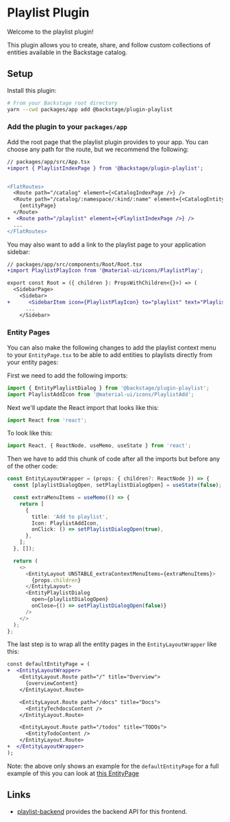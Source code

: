 # Playlist Plugin

Welcome to the playlist plugin!

This plugin allows you to create, share, and follow custom collections of entities available in the Backstage catalog.

## Setup

Install this plugin:

```bash
# From your Backstage root directory
yarn --cwd packages/app add @backstage/plugin-playlist
```

### Add the plugin to your `packages/app`

Add the root page that the playlist plugin provides to your app. You can
choose any path for the route, but we recommend the following:

```diff
// packages/app/src/App.tsx
+import { PlaylistIndexPage } from '@backstage/plugin-playlist';


<FlatRoutes>
  <Route path="/catalog" element={<CatalogIndexPage />} />
  <Route path="/catalog/:namespace/:kind/:name" element={<CatalogEntityPage />}>
    {entityPage}
  </Route>
+  <Route path="/playlist" element={<PlaylistIndexPage />} />
  ...
</FlatRoutes>
```

You may also want to add a link to the playlist page to your application sidebar:

```diff
// packages/app/src/components/Root/Root.tsx
+import PlaylistPlayIcon from '@material-ui/icons/PlaylistPlay';

export const Root = ({ children }: PropsWithChildren<{}>) => (
  <SidebarPage>
    <Sidebar>
+      <SidebarItem icon={PlaylistPlayIcon} to="playlist" text="Playlists" />
      ...
    </Sidebar>
```

### Entity Pages

You can also make the following changes to add the playlist context menu to your `EntityPage.tsx`
to be able to add entities to playlists directly from your entity pages:

First we need to add the following imports:

```ts
import { EntityPlaylistDialog } from '@backstage/plugin-playlist';
import PlaylistAddIcon from '@material-ui/icons/PlaylistAdd';
```

Next we'll update the React import that looks like this:

```ts
import React from 'react';
```

To look like this:

```ts
import React, { ReactNode, useMemo, useState } from 'react';
```

Then we have to add this chunk of code after all the imports but before any of the other code:

```ts
const EntityLayoutWrapper = (props: { children?: ReactNode }) => {
  const [playlistDialogOpen, setPlaylistDialogOpen] = useState(false);

  const extraMenuItems = useMemo(() => {
    return [
      {
        title: 'Add to playlist',
        Icon: PlaylistAddIcon,
        onClick: () => setPlaylistDialogOpen(true),
      },
    ];
  }, []);

  return (
    <>
      <EntityLayout UNSTABLE_extraContextMenuItems={extraMenuItems}>
        {props.children}
      </EntityLayout>
      <EntityPlaylistDialog
        open={playlistDialogOpen}
        onClose={() => setPlaylistDialogOpen(false)}
      />
    </>
  );
};
```

The last step is to wrap all the entity pages in the `EntityLayoutWrapper` like this:

```diff
const defaultEntityPage = (
+  <EntityLayoutWrapper>
    <EntityLayout.Route path="/" title="Overview">
      {overviewContent}
    </EntityLayout.Route>

    <EntityLayout.Route path="/docs" title="Docs">
      <EntityTechdocsContent />
    </EntityLayout.Route>

    <EntityLayout.Route path="/todos" title="TODOs">
      <EntityTodoContent />
    </EntityLayout.Route>
+  </EntityLayoutWrapper>
);
```

Note: the above only shows an example for the `defaultEntityPage` for a full example of this you can look at [this EntityPage](../../packages/app/src/components/catalog/EntityPage.tsx)

## Links

- [playlist-backend](../playlist-backend) provides the backend API for this frontend.

